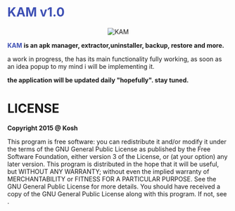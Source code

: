 <h1 style="color:#3F51B5;">KAM v1.0</h1>
<p align="center">
  <img src="https://github.com/k0shk0sh/KAM/blob/master/app/src/main/res/mipmap-xxxhdpi/ic_launcher.png" alt="KAM" />
</p>
<b><span style="color:#3F51B5;">KAM</span> is an apk manager, extractor,uninstaller, backup, restore and more.</b>
<p>a work in progress, the has its main functionality fully working, as soon as an idea popup to my mind i will be implementing it.</p>
<p><b>the application will be updated daily "hopefully". stay tuned.</b></p>
<h1>LICENSE</h1>
<p>
<b>Copyright 2015 @ Kosh</b>
<p>This program is free software: you can redistribute it and/or modify
it under the terms of the GNU General Public License as published by
the Free Software Foundation, either version 3 of the License, or
(at your option) any later version.
This program is distributed in the hope that it will be useful,
but WITHOUT ANY WARRANTY; without even the implied warranty of
MERCHANTABILITY or FITNESS FOR A PARTICULAR PURPOSE.  See the
GNU General Public License for more details.
You should have received a copy of the GNU General Public License
along with this program.  If not, see <http://www.gnu.org/licenses/>.</p>
</p>